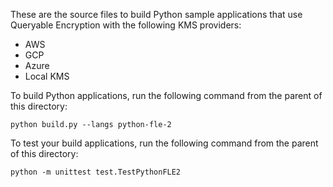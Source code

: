 These are the source files to build Python sample
applications that use Queryable Encryption with the following KMS providers:

- AWS
- GCP
- Azure
- Local KMS

To build Python applications, run the following command from the parent of this directory:

    python build.py --langs python-fle-2

To test your build applications, run the following
command from the parent of this directory:

    python -m unittest test.TestPythonFLE2
